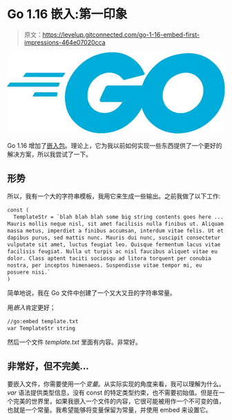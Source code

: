 # Go 1.16 嵌入:第一印象

> 原文：<https://levelup.gitconnected.com/go-1-16-embed-first-impressions-464e07020cca>

![](img/e58bbaaa3f60088d7b8b823cc1de95f3.png)

Go 1.16 增加了[嵌入包](https://golang.org/doc/go1.16#library-embed)。理论上，它为我以前如何实现一些东西提供了一个更好的解决方案，所以我尝试了一下。

## 形势

所以，我有一个大的字符串模板，我用它来生成一些输出。之前我做了以下工作:

```
const (
  TemplateStr = `blah blah blah some big string contents goes here ... Mauris mollis neque nisl, sit amet facilisis nulla finibus ut. Aliquam massa metus, imperdiet a finibus accumsan, interdum vitae felis. Ut et dapibus purus, sed mattis nunc. Mauris dui nunc, suscipit consectetur vulputate sit amet, luctus feugiat leo. Quisque fermentum lacus vitae facilisis feugiat. Nulla ut turpis ac nisl faucibus aliquet vitae eu dolor. Class aptent taciti sociosqu ad litora torquent per conubia nostra, per inceptos himenaeos. Suspendisse vitae tempor mi, eu posuere nisi.`
)
```

简单地说，我在 Go 文件中创建了一个又大又丑的字符串常量。

用*嵌入*肯定更好；

```
//go:embed template.txt
var TemplateStr string
```

然后一个文件 *template.txt* 里面有内容。非常好。

## 非常好，但不完美…

要嵌入文件，你需要使用一个*变量*。从实际实现的角度来看，我可以理解为什么。 *var* 语法提供类型信息，没有 const 的特定类型约束，也不需要初始值。但是在一个完美的世界里，如果我嵌入一个文件的内容，它很可能被用作一个不可变的值，也就是一个常量。我希望能够将变量保留为常量，并使用 embed 来设置它。